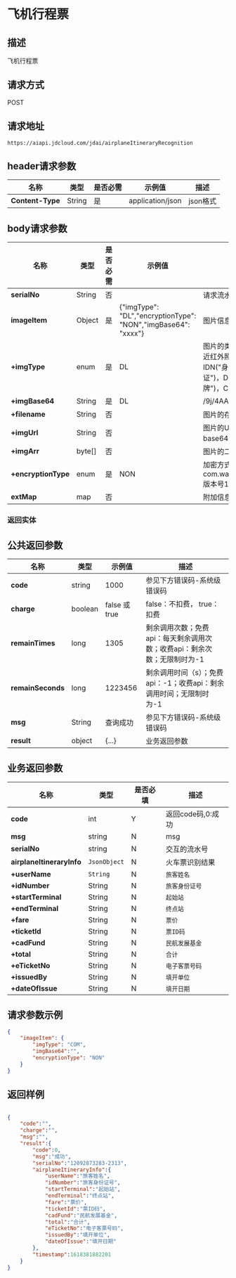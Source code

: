 # 飞机行程票


## 描述
飞机行程票

## 请求方式

POST

## 请求地址

```apl
https://aiapi.jdcloud.com/jdai/airplaneItineraryRecognition
```



## header请求参数
|名称|类型|是否必需| 示例值              |描述|
|---|---|---|------------------|---|
|**Content-Type**|String|是| application/json |json格式|

## body请求参数 
| 名称            | 类型     |是否必需| 示例值                                                            |描述|
|---------------|--------|---|----------------------------------------------------------------|---|
| **serialNo**  | String |否|                                                                |请求流水号, 不传接口自动生成|
| **imageItem** | Object |是| {"imgType": "DL","encryptionType": "NON","imgBase64": "xxxx"}     |图片信息|
| **+imgType**  | enum   |是| DL                                                             |图片的类型 SFF("采集照")，FF("全景采集照")，NIR("双目采集的近红外照片")，DEEP("深度采集的照片")，IDP("身份证正面")，IDN("身份证反面")，MP("网纹照")，AP("动作照")，VL("行驶证")，DL("驾驶证")，BC("银行卡")，BL("营业执照")，LP("车牌")，COM("通用图片|
| **+imgBase64** | String |是| DL                                                             |/9j/4AAQSkZJRgABAQAAAQABAA...     |
| **+filename** | String |否|| 图片的存储名, 指定了则不读base64                                           |
| **+imgUrl**   | String |否|                                                                |图片的Url地址（外网地址可能会有socket连接超时问题，建议传base64）|
| **+imgArr**   | byte[] |否|                                                                |图片的二进制|
| **+encryptionType** | enum   |是| NON                                                            |加密方式 AKS,LICENSE,NON AKS解密方式：com.wangyin.key.server.DeviceCryptoService#decryptEnvelop 版本号1.5.3|
| **extMap**    | map    |否|                                                                |附加信息, 特殊需求处理|



### 返回实体

## 公共返回参数
|名称|类型|示例值|描述|
|---|---|---|---|
|**code**|string|1000|参见下方错误码-系统级错误码|
|**charge**|boolean|false 或 true    |false：不扣费， true：扣费|
|**remainTimes**|long|1305|剩余调用次数；免费api：每天剩余调用次数；收费api：剩余次数；无限制时为-1|
|**remainSeconds**|long|1223456|剩余调用时间（s）；免费api：-1；收费api：剩余调用时间；无限制时为-1|
|**msg**|String|查询成功    |参见下方错误码-系统级错误码|
|**result**|object|{...}    |业务返回参数|


## 业务返回参数
|名称|类型| 是否必填 |描述|
|---|---|---|---|
|**code**|int|Y| 返回code码,0:成功  |
|**msg**|string| N | msg                |
|**serialNo**|string|N| 交互的流水号 |
| **airplaneItineraryInfo** | `JsonObject` | N        | 火车票识别结果    |
| **+userName**      | `String` | N        | `旅客姓名`     |
| **+idNumber**      | String   | N        | `旅客身份证号` |
| **+startTerminal** | String   | N        | `起始站`       |
| **+endTerminal**   | String   | N        | `终点站`       |
| **+fare**          | String   | N        | `票价`         |
| **+ticketId**      | String   | N        | `票ID码`       |
| **+cadFund**       | String   | N        | `民航发展基金` |
| **+total**         | String   | N        | `合计`         |
| **+eTicketNo**     | String   | N        | `电子客票号码` |
| **+issuedBy**      | String   | N        | `填开单位`     |
| **+dateOfIssue**   | String   | N        | `填开日期`     |


## 请求参数示例
```json
{
	"imageItem": {
		"imgType": "COM",
		"imgBase64":"",
		"encryptionType": "NON"
	}
}
```

## 返回样例

```json

{
    "code":"",
    "charge":"",
    "msg":"",
    "result":{
        "code":0,
        "msg":"成功",
        "serialNo":"12092873283-2313",
        "airplaneItineraryInfo":{
            "userName":"旅客姓名",
            "idNumber":"旅客身份证号",
            "startTerminal":"起始站",
            "endTerminal":"终点站",
            "fare":"票价",
            "ticketId":"票ID码",
            "cadFund":"民航发展基金",
            "total":"合计",
            "eTicketNo":"电子客票号码",
            "issuedBy":"填开单位",
            "dateOfIssue":"填开日期"
        },
        "timestamp":1618381882201
    }
}

```

